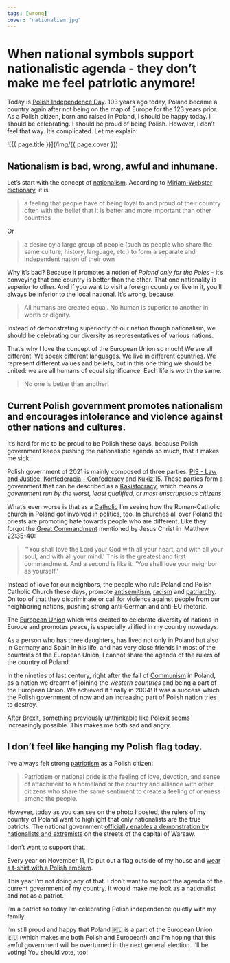 ```yaml
---
tags: [wrong]
cover: "nationalism.jpg"
---
```


# When national symbols support nationalistic agenda - they don’t make me feel patriotic anymore!

Today is [Polish Independence Day](https://en.wikipedia.org/wiki/National_Independence_Day_(Poland)). 103 years ago today, Poland became a country again after not being on the map of Europe for the 123 years prior. As a Polish citizen, born and raised in Poland, I should be happy today. I should be celebrating. I should be proud of being Polish. However, I don’t feel that way. It’s complicated. Let me explain:

<!--More-->

![{{ page.title }}](/img/{{ page.cover }})

## Nationalism is bad, wrong, awful and inhumane.

Let’s start with the concept of [nationalism](https://en.wikipedia.org/wiki/Nationalism). According to [Miriam-Webster dictionary](https://www.merriam-webster.com/dictionary/nationalism), it is:

> a feeling that people have of being loyal to and proud of their country often with the belief that it is better and more important than other countries

Or

> a desire by a large group of people (such as people who share the same culture, history, language, etc.) to form a separate and independent nation of their own

Why it’s bad? Because it promotes a notion of *Poland only for the Poles* - it’s conveying that one country is better than the other. That one nationality is superior to other. And if you want to visit a foreign country or live in it, you’ll always be inferior to the local national. It’s wrong, because:

> All humans are created equal. No human is superior to another in worth or dignity.

Instead of demonstrating superiority of our nation though nationalism, we should be celebrating our diversity as representatives of various nations.

That’s why I love the concept of the European Union so much! We are all different. We speak different languages. We live in different countries. We represent different values and beliefs, but in this one thing we should be united: we are all humans of equal significance. Each life is worth the same.

> No one is better than another!

## Current Polish government promotes nationalism and encourages intolerance and violence against other nations and cultures.

It’s hard for me to be proud to be Polish these days, because Polish government keeps pushing the nationalistic agenda so much, that it makes me sick.

Polish government of 2021 is mainly composed of three parties: [PIS - Law and Justice](https://en.wikipedia.org/wiki/Law_and_Justice), [Konfederacja - Confederacy](https://en.wikipedia.org/wiki/Confederation_Liberty_and_Independence) and [Kukiz’15](https://en.wikipedia.org/wiki/Kukiz%2715). These parties form a government that can be described as a [Kakistocracy](https://en.wikipedia.org/wiki/Kakistocracy), which means *a government run by the worst, least qualified, or most unscrupulous citizens*.

What’s even worse is that as a [Catholic](https://sliwinski.com/catholic/) I’m seeing how the Roman-Catholic church in Poland got involved in politics, too. In churches all over Poland the priests are promoting hate towards people who are different. Like they forgot the [Great Commandment](https://en.wikipedia.org/wiki/Great_Commandment) mentioned by Jesus Christ in   Matthew 22:35-40:

> "'You shall love the Lord your God with all your heart, and with all your soul, and with all your mind.' This is the greatest and first commandment. And a second is like it: 'You shall love your neighbor as yourself.'

Instead of love for our neighbors, the people who rule Poland and Polish Catholic Church these days, promote [antisemitism](https://en.wikipedia.org/wiki/Antisemitism), [racism](https://en.wikipedia.org/wiki/Racism) and [patriarchy](https://en.wikipedia.org/wiki/Patriarchy). On top of that they discriminate or call for violence against people from our neighboring nations, pushing strong anti-German and anti-EU rhetoric. 

The [European Union](https://en.wikipedia.org/wiki/European_Union) which was created to celebrate diversity of nations in Europe and promotes peace, is especially vilified in my country nowadays.

As a person who has three daughters, has lived not only in Poland but also in Germany and Spain in his life, and has very close friends in most of the countries of the European Union, I cannot share the agenda of the rulers of the country of Poland.

In the nineties of last century, right after the fall of [Communism](https://en.wikipedia.org/wiki/Communism) in Poland, as a nation we dreamt of joining the *western countries* and being a part of the European Union. We achieved it finally in 2004! It was a success which the Polish government of now and an increasing part of Polish nation tries to destroy.

After [Brexit](https://en.wikipedia.org/wiki/Brexit), something previously unthinkable like [Polexit](https://en.wikipedia.org/wiki/Polexit) seems increasingly possible. This makes me both sad and angry.

## I don’t feel like hanging my Polish flag today.

I’ve always felt strong [patriotism](https://en.wikipedia.org/wiki/Patriotism) as a Polish citizen:

> Patriotism or national pride is the feeling of love, devotion, and sense of attachment to a homeland or the country and alliance with other citizens who share the same sentiment to create a feeling of oneness among the people.

However, today as you can see on the photo I posted, the rulers of my country of Poland want to highlight that only nationalists are the true patriots. The national government [officially enables a demonstration by nationalists and extremists](https://twitter.com/powderblush/status/1458416935734022145) on the streets of the capital of Warsaw.

I don’t want to support that.

Every year on November 11, I’d put out a flag outside of my house and [wear a t-shirt with a Polish emblem](https://www.instagram.com/p/BqDbwOUFgVk/).

This year I’m not doing any of that. I don’t want to support the agenda of the current government of my country. It would make me look as a nationalist and not as a patriot.

I’m a patriot so today I’m celebrating Polish independence quietly with my family.

I’m still proud and happy that Poland 🇵🇱 is a part of the European Union 🇪🇺 (which makes me both Polish and European!) and I’m hoping that this awful government will be overturned in the next general election. I’ll be voting! You should vote, too!


[n]: https://michael.gratis/nozbe
[np]: https://michael.gratis/nozbepersonal